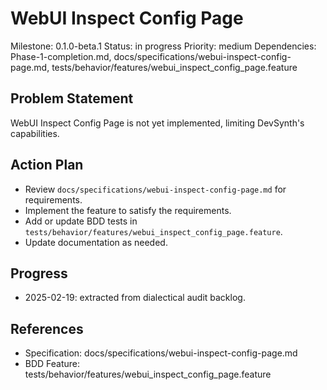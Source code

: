 # WebUI Inspect Config Page
Milestone: 0.1.0-beta.1
Status: in progress
Priority: medium
Dependencies: Phase-1-completion.md, docs/specifications/webui-inspect-config-page.md, tests/behavior/features/webui_inspect_config_page.feature

## Problem Statement
WebUI Inspect Config Page is not yet implemented, limiting DevSynth's capabilities.


## Action Plan
- Review `docs/specifications/webui-inspect-config-page.md` for requirements.
- Implement the feature to satisfy the requirements.
- Add or update BDD tests in `tests/behavior/features/webui_inspect_config_page.feature`.
- Update documentation as needed.

## Progress
- 2025-02-19: extracted from dialectical audit backlog.

## References
- Specification: docs/specifications/webui-inspect-config-page.md
- BDD Feature: tests/behavior/features/webui_inspect_config_page.feature

